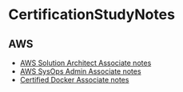 # CertificationStudyNotes
## AWS
- [AWS Solution Architect Associate notes](./AWS-SAA-Notes.md)
- [AWS SysOps Admin Associate notes](./AWS-SOA-Notes.md)
- [Certified Docker Associate notes](./Docker-Assoc-Notes.md)
